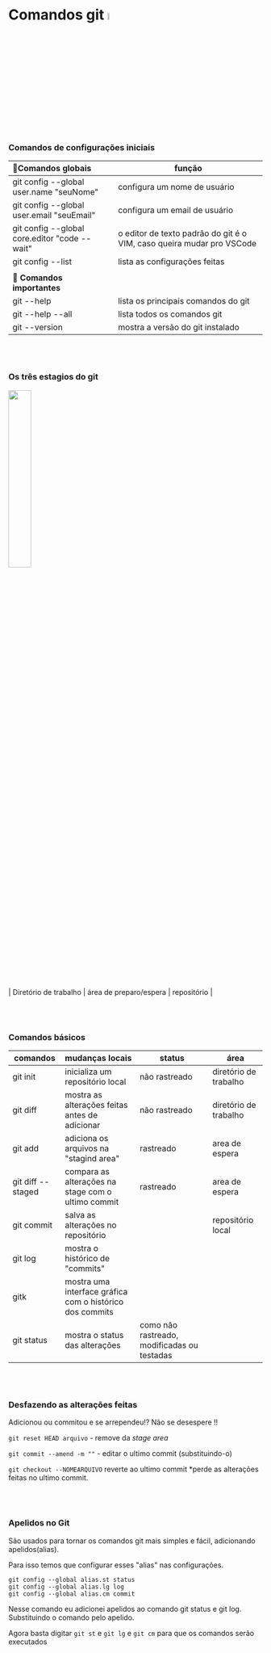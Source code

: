 # Comandos git    <img src="https://seeklogo.com/images/G/git-logo-A1D01DDA30-seeklogo.com.png" alt="logo git" style="width:6%;" />



### Comandos de configurações iniciais
|🔸Comandos globais| função | 
| :---| --- |
| git config --global user.name "seuNome"| configura um nome de usuário|
| git config --global user.email "seuEmail"|configura um email de usuário|
| git config --global core.editor "code --wait" | o editor de texto padrão do git é o VIM, caso queira mudar pro VSCode| 
| git config --list | lista as configurações feitas|
|| |
|🔸 **Comandos importantes** | |
| git --help       | lista os principais comandos do git |
| git --help --all | lista todos os comandos git   |
| git --version    | mostra a versão do git instalado|


<br><br>

### Os três estagios do git

<img src="https://res.cloudinary.com/practicaldev/image/fetch/s--D7nJOADN--/c_imagga_scale,f_auto,fl_progressive,h_900,q_auto,w_1600/https://cl.ly/569e7f0bbfaf/download/Image%25202018-08-29%2520at%25208.26.35%2520PM.png" style="width:30%;" />

| Diretório de trabalho  | área de preparo/espera | repositório |

<br><br>

### Comandos básicos
|comandos |  mudanças locais  |status| área
| --- | --- | --- | --|
| git init   | inicializa um repositório local|não rastreado | diretório de trabalho |
| git diff   | mostra as alterações feitas antes de adicionar|não rastreado| diretório de trabalho |
| git add    | adiciona os arquivos na "stagind area"                          |rastreado     | area de espera|
| git diff --staged| compara as alterações na stage com o ultimo commit|rastreado|area de espera|
| git commit | salva as alterações no repositório  |             | repositório local |
| git log    | mostra o histórico de "commits"| |
| gitk       | mostra uma interface gráfica com o histórico dos commits|
| git status | mostra o status das alterações |como não rastreado, modificadas ou testadas||




<br><br>

###  Desfazendo as alterações feitas

Adicionou ou commitou e se arrependeu!? Não se desespere !!

`git reset HEAD arquivo`  - remove da *stage area*

`git commit --amend -m ""` - editar o ultimo commit (substituindo-o)

`git checkout --NOMEARQUIVO` reverte ao ultimo commit    *perde as alterações feitas no ultimo commit.

<br><br>

### Apelidos no Git 

São usados para tornar os comandos git mais simples e fácil, adicionando apelidos(alias).

Para isso temos que configurar esses "alias" nas configurações.

```git
git config --global alias.st status
git config --global alias.lg log
git config --global alias.cm commit
```



Nesse comando eu adicionei apelidos ao comando git status e git log. Substituindo o comando pelo apelido.

Agora basta digitar `git st` e `git lg`  e `git cm` para que os comandos serão executados

